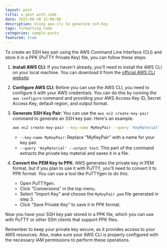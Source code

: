 ```yaml
---
layout: post
title: a post with code
date: 2023-08-30 15:09:00
description: Using aws-cli to generate ssh-key 
tags: formatting code
categories: sample-posts
featured: true
---
```

To create an SSH key pair using the AWS Command Line Interface (CLI) and store it in a PPK (PuTTY Private Key) file, you can follow these steps:

1. **Install AWS CLI**: If you haven't already, you'll need to install the AWS CLI on your local machine. You can download it from the [official AWS CLI website](https://aws.amazon.com/cli/).

2. **Configure AWS CLI**: Before you can use the AWS CLI, you need to configure it with your AWS credentials. You can do this by running the `aws configure` command and providing your AWS Access Key ID, Secret Access Key, default region, and output format.

3. **Generate SSH Key Pair**: You can use the `aws ec2 create-key-pair` command to generate an SSH key pair. Here's an example:

   ```bash
   aws ec2 create-key-pair --key-name MyKeyPair --query 'KeyMaterial' --output text > MyKeyPair.pem
   ```

   - `--key-name MyKeyPair`: Replace "MyKeyPair" with a name for your key pair.
   - `--query 'KeyMaterial' --output text`: This part of the command extracts the private key material and saves it in a file.

4. **Convert the PEM Key to PPK**: AWS generates the private key in PEM format, but if you plan to use it with PuTTY, you'll need to convert it to PPK format. You can use a tool like PuTTYgen to do this:
   
   - Open PuTTYgen.
   - Click "Conversions" in the top menu.
   - Select "Import Key" and choose the `MyKeyPair.pem` file generated in step 3.
   - Click "Save Private Key" to save it in PPK format.

Now you have your SSH key pair stored in a PPK file, which you can use with PuTTY or other SSH clients that support PPK files.

Remember to keep your private key secure, as it provides access to your AWS resources. Also, make sure your AWS CLI is properly configured with the necessary IAM permissions to perform these operations.
